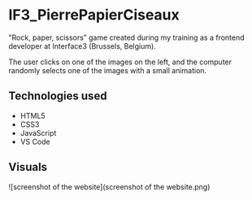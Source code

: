 # IF3_PierrePapierCiseaux

"Rock, paper, scissors” game created during my training as a frontend developer at Interface3 (Brussels, Belgium).

The user clicks on one of the images on the left, and the computer randomly selects one of the images with a small animation.

## Technologies used

- HTML5
- CSS3
- JavaScript
- VS Code

## Visuals

![screenshot of the website](screenshot of the website.png)
